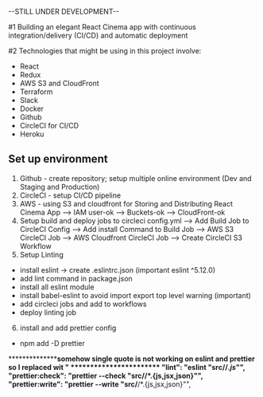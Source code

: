 --STILL UNDER DEVELOPMENT--

#1 Building an elegant React Cinema app with continuous integration/delivery (CI/CD) and automatic deployment

#2 Technologies that might be using in this project involve:

- React
- Redux
- AWS S3 and CloudFront
- Terraform
- Slack
- Docker
- Github
- CircleCI for CI/CD
- Heroku

## Set up environment ##

1. Github - create repository; setup multiple online environment (Dev and Staging and Production)
2. CircleCI - setup CI/CD pipeline
3. AWS - using S3 and cloudfront for Storing and Distributing React Cinema App
--> IAM user-ok
--> Buckets-ok
--> CloudFront-ok
4. Setup build and deploy jobs to circleci config.yml
--> Add Build Job to CircleCI Config
--> Add install Command to Build Job
--> AWS S3 CircleCI Job
--> AWS Cloudfront CircleCI Job
--> Create CircleCI S3 Workflow
5. Setup Linting
- install eslint -> create .eslintrc.json (important eslint ^5.12.0)
- add lint command in package.json
- install all eslint module
- install babel-eslint to avoid import export top level warning (important)
- add circleci jobs and add to workflows
- deploy linting job
6. install and add prettier config
- npm add -D prettier

********************somehow single quote is not working on eslint and prettier so I replaced wit \" ***********************
    "lint": "eslint \"src/**/*.js*\"",
    "prettier:check": "prettier --check \"src/**/*.{js,jsx,json}\"",
    "prettier:write": "prettier --write \"src/**/*.{js,jsx,json}\"",